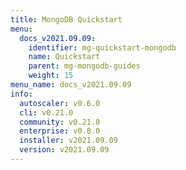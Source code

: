 ```yaml
---
title: MongoDB Quickstart
menu:
  docs_v2021.09.09:
    identifier: mg-quickstart-mongodb
    name: Quickstart
    parent: mg-mongodb-guides
    weight: 15
menu_name: docs_v2021.09.09
info:
  autoscaler: v0.6.0
  cli: v0.21.0
  community: v0.21.0
  enterprise: v0.8.0
  installer: v2021.09.09
  version: v2021.09.09
---
```


